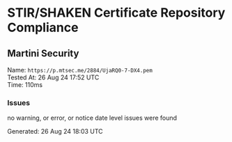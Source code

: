 # STIR/SHAKEN Certificate Repository Compliance

## Martini Security

Name: `https://p.mtsec.me/2884/UjaRQ0-7-DX4.pem`\
Tested At: 26 Aug 24 17:52 UTC\
Time: 110ms

### Issues

no warning, or error, or notice date level issues were found

Generated: 26 Aug 24 18:03 UTC